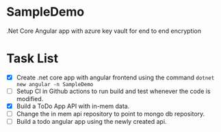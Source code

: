 # SampleDemo
.Net Core Angular app with azure key vault for end to end encryption

# Task List
- [x] Create .net core app with angular frontend using the command `dotnet new angular -n SampleDemo`
- [ ] Setup CI in Github actions to run build and test whenever the code is modified.
- [x] Build a ToDo App API with in-mem data.
- [ ] Change the in mem api repository to point to mongo db repository.
- [ ] Build a todo angular app using the newly created api.
